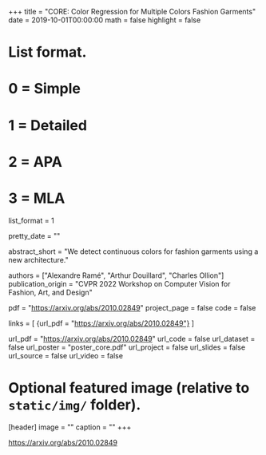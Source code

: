 +++
title = "CORE: Color Regression for Multiple Colors Fashion Garments"
date = 2019-10-01T00:00:00
math = false
highlight = false

# List format.
#   0 = Simple
#   1 = Detailed
#   2 = APA
#   3 = MLA
list_format = 1

pretty_date = ""

abstract_short = "We detect continuous colors for fashion garments using a new architecture."

authors = ["Alexandre Ramé", "Arthur Douillard", "Charles Ollion"]
publication_origin = "CVPR 2022 Workshop on Computer Vision for Fashion, Art, and Design"

pdf = "https://arxiv.org/abs/2010.02849"
project_page = false
code = false

links = [
    {url_pdf = "https://arxiv.org/abs/2010.02849"}
]

url_pdf = "https://arxiv.org/abs/2010.02849"
url_code = false
url_dataset = false
url_poster = "poster_core.pdf"
url_project = false
url_slides = false
url_source = false
url_video = false

# Optional featured image (relative to `static/img/` folder).
[header]
image = ""
caption = ""
+++

https://arxiv.org/abs/2010.02849
